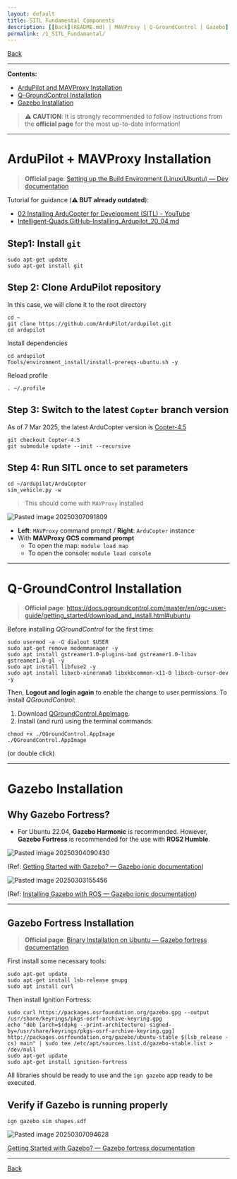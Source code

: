 ```yaml
---
layout: default
title: SITL Fundamental Components
description: [[Back](README.md) | MAVProxy | Q-GroundControl | Gazebo]
permalink: /1_SITL_Fundamantal/
---
```


[Back](README.md) 

---

**Contents:**

- [ArduPilot and MAVProxy Installation](https://github.com/komxun/ardupilot-ros2-sitl/blob/main/1_SITL_Fundamantal.md#ardupilot--mavproxy-installation)
- [Q-GroundControl Installation](https://github.com/komxun/ardupilot-ros2-sitl/blob/main/1_SITL_Fundamantal.md#q-groundcontrol-installation)
- [Gazebo Installation](https://github.com/komxun/ardupilot-ros2-sitl/blob/main/1_SITL_Fundamantal.md#gazebo-installation)

> **⚠️ CAUTION**: It is strongly recommended to follow instructions from the **official page** for the most up-to-date information!

---

# ArduPilot + MAVProxy Installation

> **Official page**: [Setting up the Build Environment (Linux/Ubuntu) — Dev documentation](https://ardupilot.org/dev/docs/building-setup-linux.html)

Tutorial for guidance (**⚠️ BUT already outdated**):
- [02 Installing ArduCopter for Development (SITL) - YouTube](https://www.youtube.com/watch?v=wlkoq65mM2A&list=PLy9nLDKxDN683GqAiJ4IVLquYBod_2oA6&index=2)
- [Intelligent-Quads GitHub-Installing_Ardupilot_20_04.md](https://github.com/Intelligent-Quads/iq_tutorials/blob/master/docs/Installing_Ardupilot_20_04.md)

## Step1: Install `git`
```shell
sudo apt-get update
sudo apt-get install git
```

## Step 2: Clone ArduPilot repository
In this case, we will clone it to the root directory
```shell
cd ~
git clone https://github.com/ArduPilot/ardupilot.git
cd ardupilot
```

Install dependencies
```shell
cd ardupilot
Tools/environment_install/install-prereqs-ubuntu.sh -y
```

Reload profile
```shell
. ~/.profile
```

## Step 3: Switch to the latest `Copter` branch version
As of 7 Mar 2025, the latest ArduCopter version is [Copter-4.5](https://github.com/ArduPilot/ardupilot/tree/Copter-4.5)
```shell
git checkout Copter-4.5
git submodule update --init --recursive
```

## Step 4: Run SITL once to set parameters
```shell
cd ~/ardupilot/ArduCopter
sim_vehicle.py -w
```
> This should come with `MAVProxy` installed

![Pasted image 20250307091809](https://github.com/user-attachments/assets/43ee2f69-a2c2-4846-89a9-bf4b22aeda8e)


- **Left**: `MAVProxy` command prompt / **Right**: `ArduCopter` instance
- With **MAVProxy GCS command prompt**
	- To open the map: `module load map`
 	- To open the console: `module load console`
---

# Q-GroundControl Installation

> **Official page**: https://docs.qgroundcontrol.com/master/en/qgc-user-guide/getting_started/download_and_install.html#ubuntu

Before installing _QGroundControl_ for the first time:
``` shell
sudo usermod -a -G dialout $USER
sudo apt-get remove modemmanager -y
sudo apt install gstreamer1.0-plugins-bad gstreamer1.0-libav gstreamer1.0-gl -y
sudo apt install libfuse2 -y
sudo apt install libxcb-xinerama0 libxkbcommon-x11-0 libxcb-cursor-dev -y
```

Then, **Logout and login again** to enable the change to user permissions.
To install _QGroundControl_:
1. Download [QGroundControl.AppImage](https://d176tv9ibo4jno.cloudfront.net/latest/QGroundControl.AppImage).
2. Install (and run) using the terminal commands:
``` shell
chmod +x ./QGroundControl.AppImage
./QGroundControl.AppImage  
```
(or double click)

---

# Gazebo Installation

## Why Gazebo Fortress?
- For Ubuntu 22.04, **Gazebo Harmonic** is recommended. However, **Gazebo Fortress** is recommended for the use with **ROS2 Humble**.

![Pasted image 20250304090430](https://github.com/user-attachments/assets/213beb87-2a91-4b24-b6c8-552cd43edd7d)

(Ref: [Getting Started with Gazebo? — Gazebo ionic documentation](https://gazebosim.org/docs/latest/getstarted/))

![Pasted image 20250303155456](https://github.com/user-attachments/assets/bc543158-70a4-43b9-9195-3e19dfd52373)

(Ref: [Installing Gazebo with ROS — Gazebo ionic documentation](https://gazebosim.org/docs/latest/ros_installation/))

---

## Gazebo Fortress Installation

> **Official page**: [Binary Installation on Ubuntu — Gazebo fortress documentation](https://gazebosim.org/docs/fortress/install_ubuntu/)

First install some necessary tools:
```shell
sudo apt-get update
sudo apt-get install lsb-release gnupg
sudo apt install curl
```

Then install Ignition Fortress:
```shell
sudo curl https://packages.osrfoundation.org/gazebo.gpg --output /usr/share/keyrings/pkgs-osrf-archive-keyring.gpg
echo "deb [arch=$(dpkg --print-architecture) signed-by=/usr/share/keyrings/pkgs-osrf-archive-keyring.gpg] http://packages.osrfoundation.org/gazebo/ubuntu-stable $(lsb_release -cs) main" | sudo tee /etc/apt/sources.list.d/gazebo-stable.list > /dev/null
sudo apt-get update
sudo apt-get install ignition-fortress
```

All libraries should be ready to use and the `ign gazebo` app ready to be executed.

## Verify if Gazebo is running properly

```shell
ign gazebo sim shapes.sdf
```
![Pasted image 20250307094628](https://github.com/user-attachments/assets/40ecc4ce-3269-415b-9769-d6b81712cff7)

[Getting Started with Gazebo? — Gazebo fortress documentation](https://gazebosim.org/docs/fortress/getstarted/)

---

[Back](README.md) 

